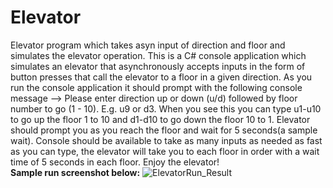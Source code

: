 # Elevator
Elevator program which takes asyn input of direction and floor and simulates the elevator operation.
This is a C# console application which simulates an elevator that asynchronously accepts inputs in the form of button presses that call the elevator to a floor in a given direction.
As you run the console application it should prompt with the following console message --> Please enter direction up or down (u/d) followed by floor number to go (1 - 10). E.g. u9 or d3.
When you see this you can type u1-u10 to go up the floor 1 to 10 and d1-d10 to go down the floor 10 to 1. Elevator should prompt you as you reach the floor and wait for 5 seconds(a sample wait). Console should be available to take as many inputs as needed as fast as you can type, the elevator will take you to each floor in order with a wait time of 5 seconds in each floor. Enjoy the elevator!
<br/>**Sample run screenshot below:**
![ElevatorRun_Result](https://user-images.githubusercontent.com/12031984/131200339-70bd43af-c84d-4bf5-abf8-3dfcd38f8a27.png)
